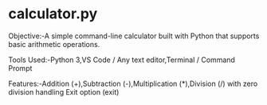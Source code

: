 # calculator.py
Objective:-A simple command-line calculator built with Python that supports basic arithmetic operations.

Tools Used:-Python 3,VS Code / Any text editor,Terminal / Command Prompt

Features:-Addition (+),Subtraction (-),Multiplication (*),Division (/) with zero division handling
Exit option (exit)
